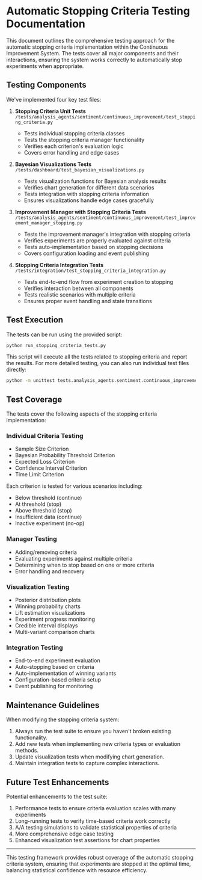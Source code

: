 # Automatic Stopping Criteria Testing Documentation

This document outlines the comprehensive testing approach for the automatic stopping criteria implementation within the Continuous Improvement System. The tests cover all major components and their interactions, ensuring the system works correctly to automatically stop experiments when appropriate.

## Testing Components

We've implemented four key test files:

1. **Stopping Criteria Unit Tests**  
   `/tests/analysis_agents/sentiment/continuous_improvement/test_stopping_criteria.py`
   - Tests individual stopping criteria classes
   - Tests the stopping criteria manager functionality
   - Verifies each criterion's evaluation logic
   - Covers error handling and edge cases

2. **Bayesian Visualizations Tests**  
   `/tests/dashboard/test_bayesian_visualizations.py`
   - Tests visualization functions for Bayesian analysis results
   - Verifies chart generation for different data scenarios
   - Tests integration with stopping criteria information
   - Ensures visualizations handle edge cases gracefully

3. **Improvement Manager with Stopping Criteria Tests**  
   `/tests/analysis_agents/sentiment/continuous_improvement/test_improvement_manager_stopping.py`
   - Tests the improvement manager's integration with stopping criteria
   - Verifies experiments are properly evaluated against criteria
   - Tests auto-implementation based on stopping decisions
   - Covers configuration loading and event publishing

4. **Stopping Criteria Integration Tests**  
   `/tests/integration/test_stopping_criteria_integration.py`
   - Tests end-to-end flow from experiment creation to stopping
   - Verifies interaction between all components
   - Tests realistic scenarios with multiple criteria
   - Ensures proper event handling and state transitions

## Test Execution

The tests can be run using the provided script:

```bash
python run_stopping_criteria_tests.py
```

This script will execute all the tests related to stopping criteria and report the results. For more detailed testing, you can also run individual test files directly:

```bash
python -m unittest tests.analysis_agents.sentiment.continuous_improvement.test_stopping_criteria
```

## Test Coverage

The tests cover the following aspects of the stopping criteria implementation:

### Individual Criteria Testing

- Sample Size Criterion
- Bayesian Probability Threshold Criterion
- Expected Loss Criterion 
- Confidence Interval Criterion
- Time Limit Criterion

Each criterion is tested for various scenarios including:
- Below threshold (continue)
- At threshold (stop)
- Above threshold (stop)
- Insufficient data (continue)
- Inactive experiment (no-op)

### Manager Testing

- Adding/removing criteria
- Evaluating experiments against multiple criteria
- Determining when to stop based on one or more criteria
- Error handling and recovery

### Visualization Testing

- Posterior distribution plots
- Winning probability charts
- Lift estimation visualizations
- Experiment progress monitoring
- Credible interval displays
- Multi-variant comparison charts

### Integration Testing

- End-to-end experiment evaluation
- Auto-stopping based on criteria
- Auto-implementation of winning variants
- Configuration-based criteria setup
- Event publishing for monitoring

## Maintenance Guidelines

When modifying the stopping criteria system:

1. Always run the test suite to ensure you haven't broken existing functionality.
2. Add new tests when implementing new criteria types or evaluation methods.
3. Update visualization tests when modifying chart generation.
4. Maintain integration tests to capture complex interactions.

## Future Test Enhancements

Potential enhancements to the test suite:

1. Performance tests to ensure criteria evaluation scales with many experiments
2. Long-running tests to verify time-based criteria work correctly
3. A/A testing simulations to validate statistical properties of criteria
4. More comprehensive edge case testing
5. Enhanced visualization test assertions for chart properties

---

This testing framework provides robust coverage of the automatic stopping criteria system, ensuring that experiments are stopped at the optimal time, balancing statistical confidence with resource efficiency.